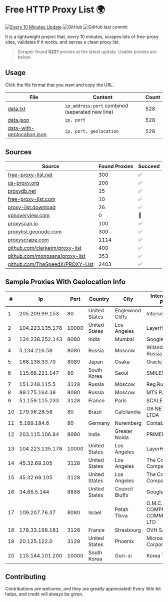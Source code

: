 
# Free HTTP Proxy List 🌍

[![Every 10 Minutes Update](https://github.com/mertguvencli/http-proxy-list/actions/workflows/main.yml/badge.svg?branch=main)](https://github.com/mertguvencli/http-proxy-list/actions/workflows/main.yml)
![GitHub](https://img.shields.io/github/license/mertguvencli/http-proxy-list)
![GitHub last commit](https://img.shields.io/github/last-commit/mertguvencli/http-proxy-list)

It is a lightweight project that, every 10 minutes, scrapes lots of free-proxy sites, validates if it works, and serves a clean proxy list.


> Scraper found **5221** proxies at the latest update. Usable proxies are below.

## Usage

Click the file format that you want and copy the URL.


|File|Content|Count|
|----|-------|-----|
|[data.txt](https://raw.githubusercontent.com/mertguvencli/http-proxy-list/main/proxy-list/data.txt)|`ip_address:port` combined (seperated new line)|528|
|[data.json](https://raw.githubusercontent.com/mertguvencli/http-proxy-list/main/proxy-list/data.json)|`ip, port`|528|
|[data-with-geolocation.json](https://raw.githubusercontent.com/mertguvencli/http-proxy-list/main/proxy-list/data-with-geolocation.json)|`ip, port, geolocation`|528|

## Sources

|Source|Found Proxies|Succeed|
|------|-------------|-------|
|[free-proxy-list.net](https://free-proxy-list.net)|300|✅|
|[us-proxy.org](https://www.us-proxy.org)|200|✅|
|[proxydb.net](http://proxydb.net)|15|✅|
|[free-proxy-list.com](https://free-proxy-list.com/?page=&port=&type%5B%5D=http&type%5B%5D=https&up_time=0&search=Search)|10|✅|
|[proxy-list.download](https://www.proxy-list.download/HTTP)|26|✅|
|[vpnoverview.com](https://vpnoverview.com/privacy/anonymous-browsing/free-proxy-servers)|0|🚫|
|[proxyscan.io](https://www.proxyscan.io)|100|✅|
|[proxylist.geonode.com](https://proxylist.geonode.com/api/proxy-list?limit=300&page=1&sort_by=lastChecked&sort_type=desc&protocols=http,https)|300|✅|
|[proxyscrape.com](https://api.proxyscrape.com/v2/?request=displayproxies&protocol=http&timeout=10000&country=all&ssl=all&anonymity=all)|1114|✅|
|[github.com/clarketm/proxy-list](https://raw.githubusercontent.com/clarketm/proxy-list/master/proxy-list-raw.txt)|400|✅|
|[github.com/monosans/proxy-list](https://raw.githubusercontent.com/monosans/proxy-list/main/proxies/http.txt)|353|✅|
|[github.com/TheSpeedX/PROXY-List](https://raw.githubusercontent.com/TheSpeedX/PROXY-List/master/http.txt)|2403|✅|


## Sample Proxies With Geolocation Info

|#|Ip|Port|Country|City|Internet Service Provider|
|-|--|----|-------|----|-------------------------|
|1|205.209.99.153|80|United States|Englewood Cliffs|Interserver, Inc|
|2|104.223.135.178|10000|United States|Los Angeles|LayerHost|
|3|134.238.252.143|8080|India|Mumbai|Google LLC|
|4|5.134.216.58|8080|Russia|Moscow|Wiland Network Russia|
|5|168.138.33.70|8080|Japan|Osaka|Oracle Corporation|
|6|115.68.221.147|80|South Korea|Seoul|SMILESERV|
|7|151.248.115.5|3128|Russia|Moscow|Reg.Ru|
|8|89.175.164.38|8080|Russia|Moscow|MTS PJSC|
|9|51.159.115.233|3128|France|Paris|SCALEWAY|
|10|179.96.28.58|80|Brazil|Calcilandia|G8 NETWORKS LTDA|
|11|5.189.184.6|80|Germany|Nuremberg|Contabo GmbH|
|12|203.115.106.84|8080|India|Greater Noida|PRIMENET|
|13|104.223.135.178|10000|United States|Los Angeles|LayerHost|
|14|45.32.69.105|3128|United States|Los Angeles|The Constant Company|
|15|45.32.69.105|3128|United States|Los Angeles|The Constant Company|
|16|34.66.5.144|8888|United States|Council Bluffs|Google LLC|
|17|109.207.76.37|8080|Israel|Petah Tikva|O.M.C. COMPUTERS & COMMUNICATIONS LTD|
|18|178.33.198.181|3128|France|Strasbourg|OVH SAS|
|19|20.125.122.0|3128|United States|Phoenix|Microsoft Corporation|
|20|115.144.101.200|10000|South Korea|Guri-si|Korea Telecom|



## Contributing

Contributions are welcome, and they are greatly appreciated! Every
little bit helps, and credit will always be given.

